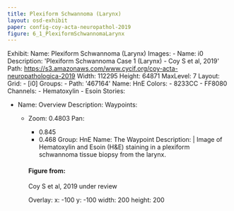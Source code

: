 ```yaml
---
title: Plexiform Schwannoma (Larynx)
layout: osd-exhibit
paper: config-coy-acta-neuropathol-2019
figure: 6_1_PlexiformSchwannomaLarynx
---
```

Exhibit:
  Name: Plexiform Schwannoma (Larynx)
  Images:
    - Name: i0
      Description: 'Plexiform Schwannoma Case 1 (Larynx) - Coy S et al, 2019'
      Path: https://s3.amazonaws.com/www.cycif.org/coy-acta-neuropathologica-2019
      Width: 112295
      Height: 64871
      MaxLevel: 7
  Layout:
    Grid:
      - [i0]
  Groups:
    - Path: '467164'
      Name: HnE
      Colors:
        - 8233CC 
        - FF8080
      Channels:
        - Hematoxylin
        - Esoin
  Stories:
  - Name: Overview
    Description: 
    Waypoints:
    - Zoom: 0.4803
      Pan:
        - 0.845
        - 0.468
      Group: HnE
      Name: The Waypoint
      Description: |
        Image of Hematoxylin and Esoin (H&E) staining in a plexiform schwannoma tissue biopsy from the larynx.

        #### Figure from:

        Coy S et al, 2019 under review 

      Overlay:
        x: -100
        y: -100
        width: 200
        height: 200